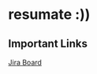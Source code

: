 # resumate :))

## Important Links
[Jira Board](https://resumate.atlassian.net/jira/software/projects/FR/boards/1)

